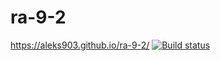 # ra-9-2
https://aleks903.github.io/ra-9-2/
[![Build status](https://ci.appveyor.com/api/projects/status/p39kwoakmb80ei5i?svg=true)](https://ci.appveyor.com/project/aleks903/ra-9-2)